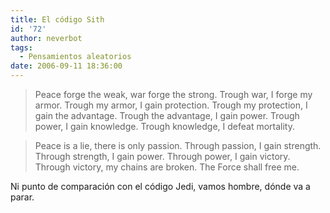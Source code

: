 ```yaml
---
title: El código Sith
id: '72'
author: neverbot
tags:
  - Pensamientos aleatorios
date: 2006-09-11 18:36:00
---
```


> Peace forge the weak, war forge the strong. 
  Trough war, I forge my armor. 
  Trough my armor, I gain protection. 
  Trough my protection, I gain the advantage. 
  Trough the advantage, I gain power. 
  Trough power, I gain knowledge. 
  Trough knowledge, I defeat mortality.

> Peace is a lie, there is only passion.
  Through passion, I gain strength. 
  Through strength, I gain power. 
  Through power, I gain victory. 
  Through victory, my chains are broken. 
  The Force shall free me.

Ni punto de comparación con el código Jedi, vamos hombre, dónde va a parar.